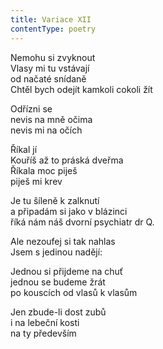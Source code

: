 ```yaml
---
title: Variace XII
contentType: poetry
---
```


Nemohu si zvyknout  
Vlasy mi tu vstávají  
od načaté snídaně  
Chtěl bych odejít kamkoli cokoli žít

Odřízni se  
nevis na mně očima  
nevis mi na očích

Říkal jí  
Kouříš až to práská dveřma  
Říkala moc piješ  
piješ mi krev

Je tu šíleně k zalknutí  
a připadám si jako v blázinci  
říká nám náš dvorní psychiatr dr Q.

Ale nezoufej si tak nahlas  
Jsem s jedinou nadějí:

Jednou si přijdeme na chuť  
jednou se budeme žrát  
po kouscích od vlasů k vlasům

Jen zbude-li dost zubů  
i na lebeční kosti  
na ty především
